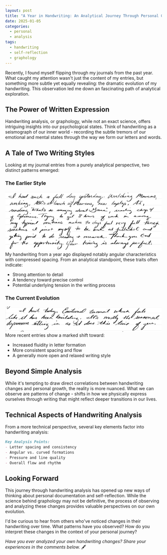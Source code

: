 ```yaml
---
layout: post
title: "A Year in Handwriting: An Analytical Journey Through Personal Growth"
date: 2025-01-05
categories: 
  - personal
  - analysis
tags:
  - handwriting
  - self-reflection
  - graphology
---
```


Recently, I found myself flipping through my journals from the past year. What caught my attention wasn't just the content of my entries, but something more subtle yet equally revealing: the dramatic evolution of my handwriting. This observation led me down an fascinating path of analytical exploration.

## The Power of Written Expression

Handwriting analysis, or graphology, while not an exact science, offers intriguing insights into our psychological states. Think of handwriting as a seismograph of our inner world - recording the subtle tremors of our emotional and mental states through the way we form our letters and words.

## A Tale of Two Writing Styles

Looking at my journal entries from a purely analytical perspective, two distinct patterns emerged:

### The Earlier Style
![Jan-2024](/img/2024-jan-journ-writing-style.png)
My handwriting from a year ago displayed notably angular characteristics with compressed spacing. From an analytical standpoint, these traits often indicate:

- Strong attention to detail
- A tendency toward precise control
- Potential underlying tension in the writing process

### The Current Evolution
![alt text](/img/2025-jan-journ-writing-style.png)
More recent entries show a marked shift toward:

- Increased fluidity in letter formation
- More consistent spacing and flow
- A generally more open and relaxed writing style

## Beyond Simple Analysis

While it's tempting to draw direct correlations between handwriting changes and personal growth, the reality is more nuanced. What we can observe are patterns of change - shifts in how we physically express ourselves through writing that might reflect deeper transitions in our lives.

## Technical Aspects of Handwriting Analysis

From a more technical perspective, several key elements factor into handwriting analysis:

```markdown
Key Analysis Points:
- Letter spacing and consistency
- Angular vs. curved formations
- Pressure and line quality
- Overall flow and rhythm
```

## Looking Forward

This journey through handwriting analysis has opened up new ways of thinking about personal documentation and self-reflection. While the science behind graphology may not be definitive, the process of observing and analyzing these changes provides valuable perspectives on our own evolution.

I'd be curious to hear from others who've noticed changes in their handwriting over time. What patterns have you observed? How do you interpret these changes in the context of your personal journey?

*Have you ever analyzed your own handwriting changes? Share your experiences in the comments below.* 🖋️